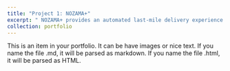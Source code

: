 ```yaml
---
title: "Project 1: NOZAMA+"
excerpt: " NOZAMA+ provides an automated last-mile delivery experience for customers to manage, track, and follow up on parcel delivery from their online platform seamlessly from their devices.<br/><iframe src="/files/cover1.pdf" width="600" height="337.5" frameborder="0"></iframe>>"
collection: portfolio
---
```


This is an item in your portfolio. It can be have images or nice text. If you name the file .md, it will be parsed as markdown. If you name the file .html, it will be parsed as HTML. 
